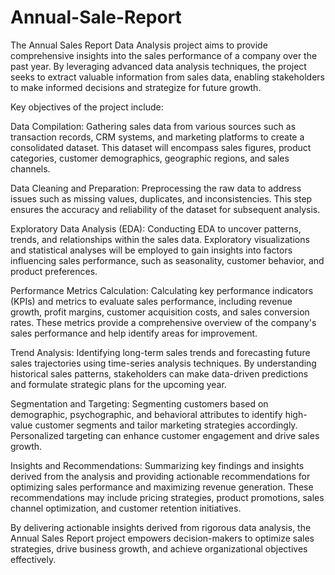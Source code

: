 # Annual-Sale-Report

The Annual Sales Report Data Analysis project aims to provide comprehensive insights into the sales performance of a company over the past year. By leveraging advanced data analysis techniques, the project seeks to extract valuable information from sales data, enabling stakeholders to make informed decisions and strategize for future growth.

Key objectives of the project include:

Data Compilation: Gathering sales data from various sources such as transaction records, CRM systems, and marketing platforms to create a consolidated dataset. This dataset will encompass sales figures, product categories, customer demographics, geographic regions, and sales channels.

Data Cleaning and Preparation: Preprocessing the raw data to address issues such as missing values, duplicates, and inconsistencies. This step ensures the accuracy and reliability of the dataset for subsequent analysis.

Exploratory Data Analysis (EDA): Conducting EDA to uncover patterns, trends, and relationships within the sales data. Exploratory visualizations and statistical analyses will be employed to gain insights into factors influencing sales performance, such as seasonality, customer behavior, and product preferences.

Performance Metrics Calculation: Calculating key performance indicators (KPIs) and metrics to evaluate sales performance, including revenue growth, profit margins, customer acquisition costs, and sales conversion rates. These metrics provide a comprehensive overview of the company's sales performance and help identify areas for improvement.

Trend Analysis: Identifying long-term sales trends and forecasting future sales trajectories using time-series analysis techniques. By understanding historical sales patterns, stakeholders can make data-driven predictions and formulate strategic plans for the upcoming year.

Segmentation and Targeting: Segmenting customers based on demographic, psychographic, and behavioral attributes to identify high-value customer segments and tailor marketing strategies accordingly. Personalized targeting can enhance customer engagement and drive sales growth.

Insights and Recommendations: Summarizing key findings and insights derived from the analysis and providing actionable recommendations for optimizing sales performance and maximizing revenue generation. These recommendations may include pricing strategies, product promotions, sales channel optimization, and customer retention initiatives.

By delivering actionable insights derived from rigorous data analysis, the Annual Sales Report project empowers decision-makers to optimize sales strategies, drive business growth, and achieve organizational objectives effectively.
